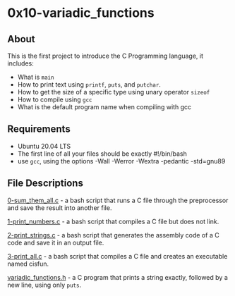 # 0x10-variadic_functions
## About
This is the first project to introduce the C Programming language, it includes:
- What is `main`
- How to print text using `printf`, `puts`, and `putchar`.
- How to get the size of a specific type using unary operator `sizeof`
- How to compile using `gcc`
- What is the default program name when compiling with gcc

## Requirements
- Ubuntu 20.04 LTS
- The first line of all your files should be exactly #!/bin/bash
- use `gcc`, using the options -Wall -Werror -Wextra -pedantic -std=gnu89

## File Descriptions
[0-sum_them_all.c](https://github.com/szbrooks2017/holbertonschool-low_level_programming/tree/main/0x10-variadic_functions) -  a bash script that runs a C file through the preprocessor and save the result into another file.

[1-print_numbers.c](https://github.com/szbrooks2017/holbertonschool-low_level_programming/blob/main/0x10-variadic_functions/0-sum_them_all.c) - a bash script that compiles a C file but does not link.

[2-print_strings.c](https://github.com/szbrooks2017/holbertonschool-low_level_programming/blob/main/0x10-variadic_functions/1-print_numbers.c) -  a bash script that generates the assembly code of a C code and save it in an output file.

[3-print_all.c](https://github.com/szbrooks2017/holbertonschool-low_level_programming/blob/main/0x10-variadic_functions/3-print_all.c) - a bash script that compiles a C file and creates an executable named cisfun.

[variadic_functions.h](https://github.com/szbrooks2017/holbertonschool-low_level_programming/blob/main/0x10-variadic_functions/variadic_functions.h) - a C program that prints a string exactly, followed by a new line, using only `puts`.

